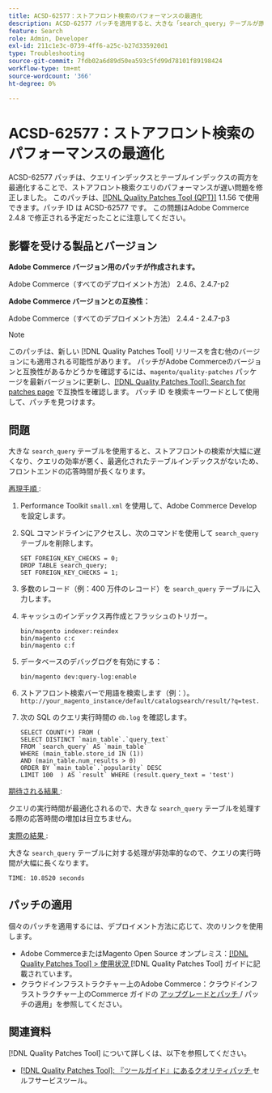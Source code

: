 ```yaml
---
title: ACSD-62577：ストアフロント検索のパフォーマンスの最適化
description: ACSD-62577 パッチを適用すると、大きな「search_query」テーブルが原因でクエリの実行が遅くなるため、ストアフロントの検索パフォーマンスが低下するAdobe Commerceの問題が修正されます。
feature: Search
role: Admin, Developer
exl-id: 211c1e3c-0739-4ff6-a25c-b27d335920d1
type: Troubleshooting
source-git-commit: 7fdb02a6d89d50ea593c5fd99d78101f89198424
workflow-type: tm+mt
source-wordcount: '366'
ht-degree: 0%

---
```


# ACSD-62577：ストアフロント検索のパフォーマンスの最適化

ACSD-62577 パッチは、クエリインデックスとテーブルインデックスの両方を最適化することで、ストアフロント検索クエリのパフォーマンスが遅い問題を修正しました。 このパッチは、[[!DNL Quality Patches Tool (QPT)]](/help/tools/quality-patches-tool/quality-patches-tool-to-self-serve-quality-patches.md) 1.1.56 で使用できます。パッチ ID は ACSD-62577 です。 この問題はAdobe Commerce 2.4.8 で修正される予定だったことに注意してください。

## 影響を受ける製品とバージョン

**Adobe Commerce バージョン用のパッチが作成されます。**

Adobe Commerce（すべてのデプロイメント方法） 2.4.6、2.4.7-p2

**Adobe Commerce バージョンとの互換性：**

Adobe Commerce（すべてのデプロイメント方法） 2.4.4 - 2.4.7-p3

>[!NOTE]
>
>このパッチは、新しい [!DNL Quality Patches Tool] リリースを含む他のバージョンにも適用される可能性があります。 パッチがAdobe Commerceのバージョンと互換性があるかどうかを確認するには、`magento/quality-patches` パッケージを最新バージョンに更新し、[[!DNL Quality Patches Tool]: Search for patches page](https://experienceleague.adobe.com/tools/commerce-quality-patches/index.html) で互換性を確認します。 パッチ ID を検索キーワードとして使用して、パッチを見つけます。

## 問題

大きな `search_query` テーブルを使用すると、ストアフロントの検索が大幅に遅くなり、クエリの効率が悪く、最適化されたテーブルインデックスがないため、フロントエンドの応答時間が長くなります。

<u> 再現手順 </u>:

1. Performance Toolkit `small.xml` を使用して、Adobe Commerce Develop を設定します。
1. SQL コマンドラインにアクセスし、次のコマンドを使用して `search_query` テーブルを削除します。

   ```
   SET FOREIGN_KEY_CHECKS = 0;  
   DROP TABLE search_query;  
   SET FOREIGN_KEY_CHECKS = 1;  
   ```

1. 多数のレコード（例：400 万件のレコード）を `search_query` テーブルに入力します。
1. キャッシュのインデックス再作成とフラッシュのトリガー。

   ```
   bin/magento indexer:reindex  
   bin/magento c:c  
   bin/magento c:f  
   ```

1. データベースのデバッグログを有効にする：

   ```
   bin/magento dev:query-log:enable  
   ```

1. ストアフロント検索バーで用語を検索します（例：）。
   `http://your_magento_instance/default/catalogsearch/result/?q=test.`
1. 次の SQL のクエリ実行時間の `db.log` を確認します。

   ```
   SELECT COUNT(*) FROM (  
   SELECT DISTINCT `main_table`.`query_text`  
   FROM `search_query` AS `main_table`  
   WHERE (main_table.store_id IN (1))  
   AND (main_table.num_results > 0)  
   ORDER BY `main_table`.`popularity` DESC  
   LIMIT 100  ) AS `result` WHERE (result.query_text = 'test')  
   ```

<u> 期待される結果 </u>:

クエリの実行時間が最適化されるので、大きな `search_query` テーブルを処理する際の応答時間の増加は目立ちません。

<u> 実際の結果 </u>:

大きな `search_query` テーブルに対する処理が非効率的なので、クエリの実行時間が大幅に長くなります。

```
TIME: 10.8520 seconds  
```

## パッチの適用

個々のパッチを適用するには、デプロイメント方法に応じて、次のリンクを使用します。

* Adobe CommerceまたはMagento Open Source オンプレミス：[[!DNL Quality Patches Tool] > 使用状況 ](/help/tools/quality-patches-tool/usage.md) [!DNL Quality Patches Tool] ガイドに記載されています。
* クラウドインフラストラクチャー上のAdobe Commerce：クラウドインフラストラクチャー上のCommerce ガイドの [ アップグレードとパッチ ](https://experienceleague.adobe.com/docs/commerce-cloud-service/user-guide/develop/upgrade/apply-patches.html)/ パッチの適用」を参照してください。

## 関連資料

[!DNL Quality Patches Tool] について詳しくは、以下を参照してください。

* [[!DNL Quality Patches Tool]: 『ツールガイド』にあるクオリティパッチ ](/help/tools/quality-patches-tool/quality-patches-tool-to-self-serve-quality-patches.md) セルフサービスツール。
